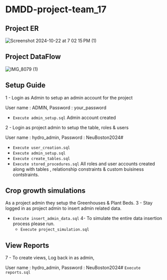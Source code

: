 # DMDD-project-team_17

## Project ER 

![Screenshot 2024-10-22 at 7 02 15 PM (1)](https://github.com/user-attachments/assets/8551f81b-48a2-42c6-96f3-b484bbf4047f)



## Project DataFlow


![IMG_8079 (1)](https://github.com/user-attachments/assets/d1789306-bfd8-42ef-8a95-5b9b01ded898)


## Setup Guide
1 - Login as Admin to setup an admin account for the project 

User name : ADMIN,
Password : your_password

 - `Execute admin_setup.sql`
Admin account created
   
2 - Login as project admin to setup the table, roles & users

User name : hydro_admin,
Password : NeuBoston2024#

 - `Execute user_creation.sql`
 - `Execute admin_setup.sql`
 - `Execute create_tables.sql`
 - `Execute stored_procedures.sql`
All roles and user accounts created along with tables , relationship constraints & custom buisiness contstraints.
 
## Crop growth simulations
As a project admin they setup the Greenhouses & Plant Beds.
3 - Stay logged in as project admin to insert admin related data. 
 - `Execute insert_admin_data.sql` 
4- To simulate the entire data insertion process please run.
   - `Execute project_simulation.sql` 

## View Reports
7 - To create views, Log back in as admin, 

User name : hydro_admin,
Password : NeuBoston2024#
`Execute reports.sql`  
